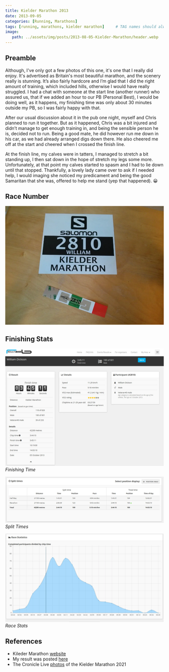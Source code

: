 ```yaml
---
title: Kielder Marathon 2013
date: 2013-09-05
categories: [Running, Marathons]
tags: [running, marathons, kielder marathon]     # TAG names should always be lowercase
image:
   path: ../assets/img/posts/2013-08-05-Kielder-Marathon/header.webp
---
```


## Preamble

Although, I've only got a few photos of this one, it's one that I really did enjoy. It's advertised as Britain's most beautiful marathon, and the scenery really is stunning. It’s also fairly hardcore and I’m glad that I did the right amount of training, which included hills, otherwise I would have really  struggled. I  had a chat with someone at the start line (another runner) who assured us, that if we added an hour to our PB (Personal Best), I would be doing well, as it happens, my finishing time was only about 30 minutes outside my PB, so I was fairly happy with that.

After our usual discussion about it in the pub one night, myself and Chris planned to run it together. But as it happened, Chris was a bit injured and didn’t manage to get enough training in, and being the sensible person he is, decided not to run. Being a good mate, he did however run me down in his car, as we had already arranged digs down there. He also cheered me off at the start and cheered when I crossed the finish line.

At the finish line, my calves were in tatters, I managed to stretch a bit standing up, I then sat down in the hope of stretch my legs some more. Unfortunately, at that point my calves started to spasm and I had to lie down until that stopped. Thankfully, a lovely lady came over to ask if I needed help, I would imaging she noticed my predicament and being the good Samaritan that she was, offered to help me stand (yep that happened). 😀

## Race Number

![Race Number](../assets/img/posts/2013-08-05-Kielder-Marathon/Race_Number.webp)

## Finishing Stats

![Finishing Time](../assets/img/posts/2013-08-05-Kielder-Marathon/Results1.webp)
_Finishing Time_

![Split Times ](../assets/img/posts/2013-08-05-Kielder-Marathon/Results2.webp)
_Split Times_

![Race Stats](../assets/img/posts/2013-08-05-Kielder-Marathon/Results3.webp)
_Race Stats_

## References

* Kileder Marathon [website](https://kieldermarathon.com/)
* My result was posted [here](https://resultsbase.net/event/1443/results/747676)
* The Cronicle Live [photos](https://www.chroniclelive.co.uk/news/north-east-news/gallery/kielder-marathon-2021-photos-northumberland-21749539) of the Kielder Marathon 2021

